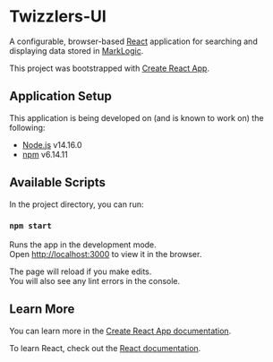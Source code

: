 # Twizzlers-UI

A configurable, browser-based [React](https://reactjs.org/) application for searching and displaying data stored in [MarkLogic](http://www.marklogic.com).

This project was bootstrapped with [Create React App](https://github.com/facebook/create-react-app).

## Application Setup

This application is being developed on (and is known to work on) the following:

- [Node.js](https://nodejs.org/) v14.16.0
- [npm](https://www.npmjs.com/) v6.14.11

## Available Scripts

In the project directory, you can run:

### `npm start`

Runs the app in the development mode.\
Open [http://localhost:3000](http://localhost:3000) to view it in the browser.

The page will reload if you make edits.\
You will also see any lint errors in the console.

## Learn More

You can learn more in the [Create React App documentation](https://facebook.github.io/create-react-app/docs/getting-started).

To learn React, check out the [React documentation](https://reactjs.org/).

